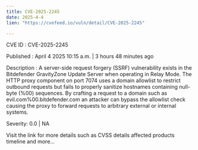```yaml
---
title: CVE-2025-2245
date: 2025-4-4
lien: "https://cvefeed.io/vuln/detail/CVE-2025-2245"

---
```


CVE ID : CVE-2025-2245

Published :  April 4
2025
10:15 a.m. | 3 hours
48 minutes ago

Description : A server-side request forgery (SSRF) vulnerability exists in the Bitdefender GravityZone Update Server when operating in Relay Mode. The HTTP proxy component on port 7074 uses a domain allowlist to restrict outbound requests
but fails to properly sanitize hostnames containing null-byte (%00) sequences. By crafting a request to a domain such as evil.com%00.bitdefender.com
an attacker can bypass the allowlist check
causing the proxy to forward requests to arbitrary external or internal systems.

Severity: 0.0 | NA

Visit the link for more details
such as CVSS details
affected products
timeline
and more...
